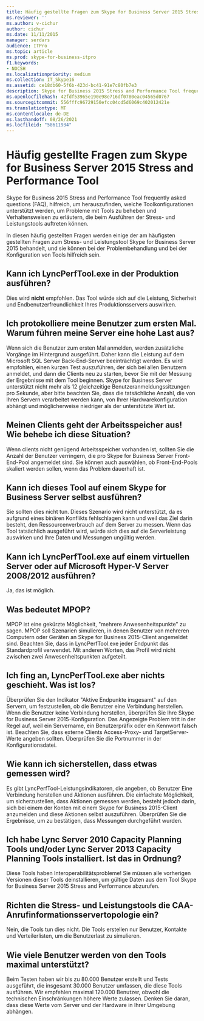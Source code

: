 ```yaml
---
title: Häufig gestellte Fragen zum Skype for Business Server 2015 Stress and Performance Tool
ms.reviewer: ''
ms.author: v-cichur
author: cichur
ms.date: 11/11/2015
manager: serdars
audience: ITPro
ms.topic: article
ms.prod: skype-for-business-itpro
f1.keywords:
- NOCSH
ms.localizationpriority: medium
ms.collection: IT_Skype16
ms.assetid: ce18db60-5f6b-423d-bc41-91e7c80fb7e3
description: Skype for Business 2015 Stress and Performance Tool frequently asked questions (FAQ), hilfreich, um herauszufinden, welche Toolkonfigurationen unterstützt werden, um Probleme mit Tools zu beheben und Verhaltensweisen zu erläutern, die beim Ausführen der Stress- und Leistungstools auftreten können.
ms.openlocfilehash: 42fdf53965e190e98e716df0780eac04565d0767
ms.sourcegitcommit: 556fffc96729150efcc04cd5d6069c402012421e
ms.translationtype: MT
ms.contentlocale: de-DE
ms.lasthandoff: 08/26/2021
ms.locfileid: "58611934"
---
```

# <a name="faq-for-the-skype-for-business-server-2015-stress-and-performance-tool"></a>Häufig gestellte Fragen zum Skype for Business Server 2015 Stress and Performance Tool
 
Skype for Business 2015 Stress and Performance Tool frequently asked questions (FAQ), hilfreich, um herauszufinden, welche Toolkonfigurationen unterstützt werden, um Probleme mit Tools zu beheben und Verhaltensweisen zu erläutern, die beim Ausführen der Stress- und Leistungstools auftreten können.
  
 In diesen häufig gestellten Fragen werden einige der am häufigsten gestellten Fragen zum Stress- und Leistungstool Skype for Business Server 2015 behandelt, und sie können bei der Problembehandlung und bei der Konfiguration von Tools hilfreich sein.
  
## <a name="can-i-run-lyncperftoolexe-in-production"></a>Kann ich LyncPerfTool.exe in der Produktion ausführen?

Dies wird **nicht** empfohlen. Das Tool würde sich auf die Leistung, Sicherheit und Endbenutzerfreundlichkeit Ihres Produktionsservers auswirken.
  
## <a name="im-logging-my-users-on-for-the-first-time-why-are-my-servers-running-a-high-load"></a>Ich protokolliere meine Benutzer zum ersten Mal. Warum führen meine Server eine hohe Last aus?

Wenn sich die Benutzer zum ersten Mal anmelden, werden zusätzliche Vorgänge im Hintergrund ausgeführt. Daher kann die Leistung auf dem Microsoft SQL Server Back-End-Server beeinträchtigt werden. Es wird empfohlen, einen kurzen Test auszuführen, der sich bei allen Benutzern anmeldet, und dann die Clients neu zu starten, bevor Sie mit der Messung der Ergebnisse mit dem Tool beginnen. Skype for Business Server unterstützt nicht mehr als 12 gleichzeitige Benutzeranmeldungssitzungen pro Sekunde, aber bitte beachten Sie, dass die tatsächliche Anzahl, die von Ihren Servern verarbeitet werden kann, von Ihrer Hardwarekonfiguration abhängt und möglicherweise niedriger als der unterstützte Wert ist.
  
## <a name="my-clients-are-running-out-of-memory-what-should-i-do"></a>Meinen Clients geht der Arbeitsspeicher aus! Wie behebe ich diese Situation?

Wenn clients nicht genügend Arbeitsspeicher vorhanden ist, sollten Sie die Anzahl der Benutzer verringern, die pro Skype for Business Server Front-End-Pool angemeldet sind. Sie können auch auswählen, ob Front-End-Pools skaliert werden sollen, wenn das Problem dauerhaft ist.
  
## <a name="can-i-run-this-tool-on-a-skype-for-business-server-itself"></a>Kann ich dieses Tool auf einem Skype for Business Server selbst ausführen?

Sie sollten dies nicht tun. Dieses Szenario wird nicht unterstützt, da es aufgrund eines binären Konflikts fehlschlagen kann und weil das Ziel darin besteht, den Ressourcenverbrauch auf dem Server zu messen. Wenn das Tool tatsächlich ausgeführt wird, würde sich dies auf die Serverleistung auswirken und Ihre Daten und Messungen ungültig werden.
  
## <a name="can-i-run-lyncperftoolexe-on-a-virtual-server-or-on-microsoft-hyper-v-server-20082012"></a>Kann ich LyncPerfTool.exe auf einem virtuellen Server oder auf Microsoft Hyper-V Server 2008/2012 ausführen?

Ja, das ist möglich.
  
## <a name="what-does-mpop-mean"></a>Was bedeutet MPOP?

MPOP ist eine gekürzte Möglichkeit, "mehrere Anwesenheitspunkte" zu sagen. MPOP soll Szenarien simulieren, in denen Benutzer von mehreren Computern oder Geräten an Skype for Business 2015-Client angemeldet sind. Beachten Sie, dass in LyncPerfTool.exe jeder Endpunkt das Standardprofil verwendet. Mit anderen Worten, das Profil wird nicht zwischen zwei Anwesenheitspunkten aufgeteilt.
  
## <a name="i-started-lyncperftoolexe-but-nothing-is-happening-whats-going-on"></a>Ich fing an, LyncPerfTool.exe aber nichts geschieht. Was ist los?

Überprüfen Sie den Indikator "Aktive Endpunkte insgesamt" auf den Servern, um festzustellen, ob die Benutzer eine Verbindung herstellen. Wenn die Benutzer keine Verbindung herstellen, überprüfen Sie Ihre Skype for Business Server 2015-Konfiguration. Das Angezeigte Problem tritt in der Regel auf, weil ein Servername, ein Benutzerpräfix oder ein Kennwort falsch ist. Beachten Sie, dass externe Clients Access-Proxy- und TargetServer-Werte angeben sollten. Überprüfen Sie die Portnummer in der Konfigurationsdatei.
  
## <a name="how-can-i-be-sure-that-something-is-being-measured"></a>Wie kann ich sicherstellen, dass etwas gemessen wird?

Es gibt LyncPerfTool-Leistungsindikatoren, die angeben, ob Benutzer Eine Verbindung herstellen und Aktionen ausführen. Die einfachste Möglichkeit, um sicherzustellen, dass Aktionen gemessen werden, besteht jedoch darin, sich bei einem der Konten mit einem Skype for Business 2015-Client anzumelden und diese Aktionen selbst auszuführen. Überprüfen Sie die Ergebnisse, um zu bestätigen, dass Messungen durchgeführt wurden.
  
## <a name="i-have-lync-server-2010-capacity-planning-tools-andor-lync-server-2013-capacity-planning-tools-installed-is-that-okay"></a>Ich habe Lync Server 2010 Capacity Planning Tools und/oder Lync Server 2013 Capacity Planning Tools installiert. Ist das in Ordnung?

 Diese Tools haben Interoperabilitätsprobleme! Sie müssen alle vorherigen Versionen dieser Tools deinstallieren, um gültige Daten aus dem Tool Skype for Business Server 2015 Stress and Performance abzurufen.
  
## <a name="will-the-stress-and-performance-tools-set-up-the-caa-call-information-server-topology"></a>Richten die Stress- und Leistungstools die CAA-Anrufinformationsservertopologie ein?

Nein, die Tools tun dies nicht. Die Tools erstellen nur Benutzer, Kontakte und Verteilerlisten, um die Benutzerlast zu simulieren.
  
## <a name="what-is-the-maximum-number-of-users-that-the-tools-support"></a>Wie viele Benutzer werden von den Tools maximal unterstützt?

Beim Testen haben wir bis zu 80.000 Benutzer erstellt und Tests ausgeführt, die insgesamt 30.000 Benutzer umfassen, die diese Tools ausführen. Wir empfehlen maximal 120.000 Benutzer, obwohl die technischen Einschränkungen höhere Werte zulassen. Denken Sie daran, dass diese Werte vom Server und der Hardware in Ihrer Umgebung abhängen.
  

